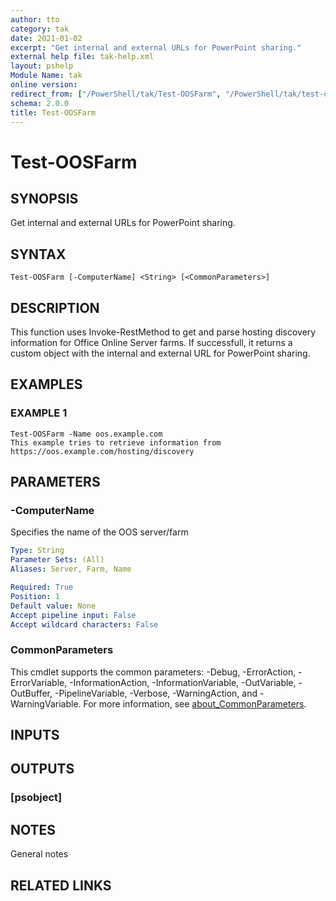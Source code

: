 ```yaml
---
author: tto
category: tak
date: 2021-01-02
excerpt: "Get internal and external URLs for PowerPoint sharing."
external help file: tak-help.xml
layout: pshelp
Module Name: tak
online version:
redirect_from: ["/PowerShell/tak/Test-OOSFarm", "/PowerShell/tak/test-oosfarm", "/PowerShell/test-oosfarm"]
schema: 2.0.0
title: Test-OOSFarm
---
```


# Test-OOSFarm

## SYNOPSIS
Get internal and external URLs for PowerPoint sharing.

## SYNTAX

```
Test-OOSFarm [-ComputerName] <String> [<CommonParameters>]
```

## DESCRIPTION
This function uses Invoke-RestMethod to get and parse hosting discovery information for Office Online Server farms.
If successfull, it returns a custom object with the internal and external URL for PowerPoint sharing.

## EXAMPLES

### EXAMPLE 1
```
Test-OOSFarm -Name oos.example.com
This example tries to retrieve information from https://oos.example.com/hosting/discovery
```

## PARAMETERS

### -ComputerName
Specifies the name of the OOS server/farm

```yaml
Type: String
Parameter Sets: (All)
Aliases: Server, Farm, Name

Required: True
Position: 1
Default value: None
Accept pipeline input: False
Accept wildcard characters: False
```

### CommonParameters
This cmdlet supports the common parameters: -Debug, -ErrorAction, -ErrorVariable, -InformationAction, -InformationVariable, -OutVariable, -OutBuffer, -PipelineVariable, -Verbose, -WarningAction, and -WarningVariable. For more information, see [about_CommonParameters](http://go.microsoft.com/fwlink/?LinkID=113216).

## INPUTS

### <none>
## OUTPUTS

### [psobject]
## NOTES
General notes

## RELATED LINKS
